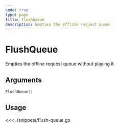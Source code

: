```yaml
---
code: true
type: page
title: flushQueue
description: Empties the offline request queue
---
```


# FlushQueue

Empties the offline request queue without playing it.

## Arguments

```go
FlushQueue()
```

## Usage

<<< ./snippets/flush-queue.go

